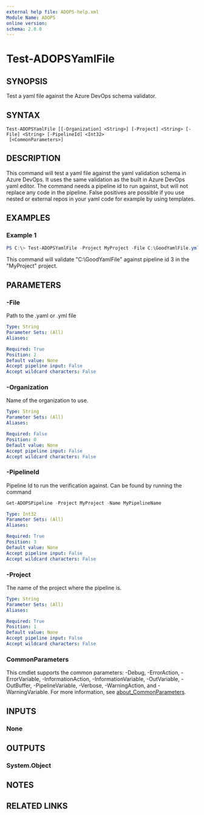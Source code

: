 ```yaml
---
external help file: ADOPS-help.xml
Module Name: ADOPS
online version:
schema: 2.0.0
---
```


# Test-ADOPSYamlFile

## SYNOPSIS
Test a yaml file against the Azure DevOps schema validator.

## SYNTAX

```
Test-ADOPSYamlFile [[-Organization] <String>] [-Project] <String> [-File] <String> [-PipelineId] <Int32>
 [<CommonParameters>]
```

## DESCRIPTION
This command will test a yaml file against the yaml validation schema in Azure DevOps.
It uses the same validation as the built in Azure DevOps yaml editor.
The command needs a pipeline id to run against, but will not replace any code in the pipeline.
False positives are possible if you use nested or external repos in your yaml code for example by using templates.

## EXAMPLES

### Example 1

```powershell
PS C:\> Test-ADOPSYamlFile -Project MyProject -File C:\GoodYamlFile.yml -PipelineId 3
```

This command will validate "C:\GoodYamlFile" against pipeline id 3 in the "MyProject" project.

## PARAMETERS

### -File
Path to the .yaml or .yml file

```yaml
Type: String
Parameter Sets: (All)
Aliases:

Required: True
Position: 2
Default value: None
Accept pipeline input: False
Accept wildcard characters: False
```

### -Organization
Name of the organization to use.

```yaml
Type: String
Parameter Sets: (All)
Aliases:

Required: False
Position: 0
Default value: None
Accept pipeline input: False
Accept wildcard characters: False
```

### -PipelineId
Pipeline Id to run the verification against. 
Can be found by running the command

```PowerShell
Get-ADOPSPipeline -Project MyProject -Name MyPipelineName
```

```yaml
Type: Int32
Parameter Sets: (All)
Aliases:

Required: True
Position: 3
Default value: None
Accept pipeline input: False
Accept wildcard characters: False
```

### -Project
The name of the project where the pipeline is.

```yaml
Type: String
Parameter Sets: (All)
Aliases:

Required: True
Position: 1
Default value: None
Accept pipeline input: False
Accept wildcard characters: False
```

### CommonParameters
This cmdlet supports the common parameters: -Debug, -ErrorAction, -ErrorVariable, -InformationAction, -InformationVariable, -OutVariable, -OutBuffer, -PipelineVariable, -Verbose, -WarningAction, and -WarningVariable. For more information, see [about_CommonParameters](http://go.microsoft.com/fwlink/?LinkID=113216).

## INPUTS

### None

## OUTPUTS

### System.Object
## NOTES

## RELATED LINKS
